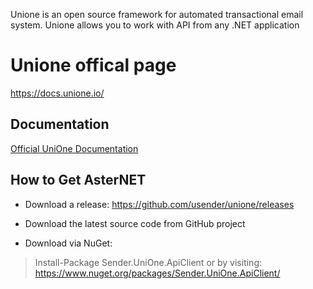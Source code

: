 Unione is an open source framework for automated transactional email system. Unione allows you to work with API from any .NET application

# Unione offical page
https://docs.unione.io/

## Documentation
[Official UniOne Documentation](https://docs.unione.io/en/web-api-ref?http#web-api)

## How to Get AsterNET
- Download a release: https://github.com/usender/unione/releases

- Download the latest source code from GitHub project

- Download via NuGet:
> Install-Package Sender.UniOne.ApiClient
or by visiting: https://www.nuget.org/packages/Sender.UniOne.ApiClient/
